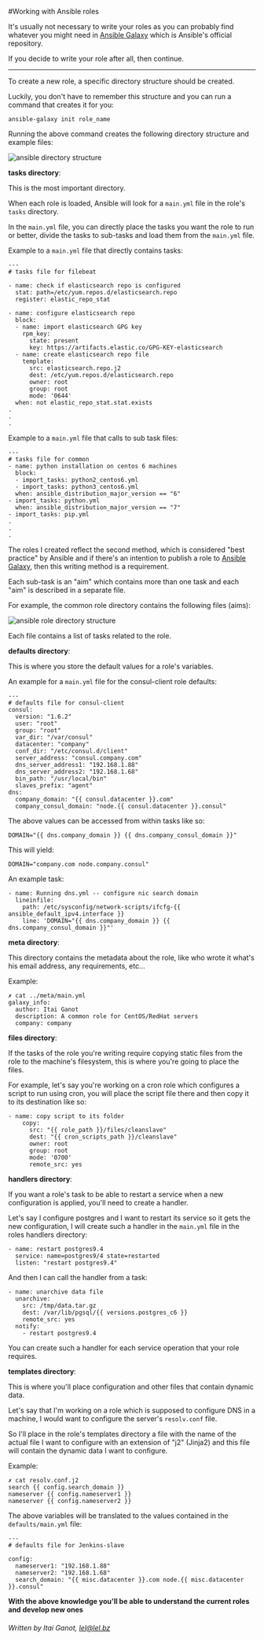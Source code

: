 #Working with Ansible roles

It's usually not necessary to write your roles as you can probably find whatever you might need in [Ansible Galaxy](https://bit.ly/30eFH8B) which is Ansible's official repository.

If you decide to write your role after all, then continue.

-------------------

To create a new role, a specific directory structure should be created.

Luckily, you don't have to remember this structure and you can run a command that creates it for you:

```
ansible-galaxy init role_name
```

Running the above command creates the following directory structure and example files:

![ansible directory structure](../screenshots/role_dir_structure.png)


**tasks directory**:

This is the most important directory.

When each role is loaded, Ansible will look for a `main.yml` file in the role's `tasks` directory.

In the `main.yml` file, you can directly place the tasks you want the role to run or better, divide the tasks to sub-tasks and load them from the `main.yml` file.

Example to a `main.yml` file that directly contains tasks:

```
---
# tasks file for filebeat

- name: check if elasticsearch repo is configured
  stat: path=/etc/yum.repos.d/elasticsearch.repo
  register: elastic_repo_stat

- name: configure elasticsearch repo
  block:
  - name: import elasticsearch GPG key
    rpm_key:
      state: present
      key: https://artifacts.elastic.co/GPG-KEY-elasticsearch
  - name: create elasticsearch repo file
    template:
      src: elasticsearch.repo.j2
      dest: /etc/yum.repos.d/elasticsearch.repo
      owner: root
      group: root
      mode: '0644'
  when: not elastic_repo_stat.stat.exists
.
.
.
```

Example to a `main.yml` file that calls to sub task files:

```
---
# tasks file for common
- name: python installation on centos 6 machines
  block:
  - import_tasks: python2_centos6.yml
  - import_tasks: python3_centos6.yml
  when: ansible_distribution_major_version == "6"
- import_tasks: python.yml
  when: ansible_distribution_major_version == "7"
- import_tasks: pip.yml
.
.
.
```

The roles I created reflect the second method, which is considered "best practice" by Ansible and if there's an intention to publish a role to [Ansible Galaxy](https://bit.ly/30eFH8B), then this writing method is a requirement.

Each sub-task is an "aim" which contains more than one task and each "aim" is described in a separate file.

For example, the common role directory contains the following files (aims):

![ansible role directory structure](../screenshots/common_dir_structure.png)

Each file contains a list of tasks related to the role.

**defaults directory**:

This is where you store the default values for a role's variables.

An example for a `main.yml` file for the consul-client role defaults:

```
---
# defaults file for consul-client
consul:
  version: "1.6.2"
  user: "root"
  group: "root"
  var_dir: "/var/consul"
  datacenter: "company"
  conf_dir: "/etc/consul.d/client"
  server_address: "consul.company.com"
  dns_server_address1: "192.168.1.88"
  dns_server_address2: "192.168.1.68"
  bin_path: "/usr/local/bin"
  slaves_prefix: "agent"
dns:
  company_domain: "{{ consul.datacenter }}.com"
  company_consul_domain: "node.{{ consul.datacenter }}.consul"
```

The above values can be accessed from within tasks like so:

`DOMAIN="{{ dns.company_domain }} {{ dns.company_consul_domain }}"`

This will yield:

`DOMAIN="company.com node.company.consul"`

An example task:

```
- name: Running dns.yml -- configure nic search domain
  lineinfile:
    path: /etc/sysconfig/network-scripts/ifcfg-{{ ansible_default_ipv4.interface }}
    line: 'DOMAIN="{{ dns.company_domain }} {{ dns.company_consul_domain }}"'
```

**meta directory**:

This directory contains the metadata about the role, like who wrote it what's his email address, any requirements, etc...

Example:

```
✗ cat ../meta/main.yml
galaxy_info:
  author: Itai Ganot
  description: A common role for CentOS/RedHat servers
  company: company
```

**files directory**:

If the tasks of the role you're writing require copying static files from the role to the machine's filesystem, this is where you're going to place the files.

For example, let's say you're working on a cron role which configures a script to run using cron, you will place the script file there and then copy it to its destination like so:

```
- name: copy script to its folder
    copy:
      src: "{{ role_path }}/files/cleanslave"
      dest: "{{ cron_scripts_path }}/cleanslave"
      owner: root
      group: root
      mode: '0700'
      remote_src: yes
```

**handlers directory**:

If you want a role's task to be able to restart a service when a new configuration is applied, you'll need to create a handler.

Let's say I configure postgres and I want to restart its service so it gets the new configuration, I will create such a handler in the `main.yml` file in the roles handlers directory:

```
- name: restart postgres9.4
  service: name=postgres9/4 state=restarted
  listen: "restart postgres9.4"
```

And then I can call the handler from a task:

```
- name: unarchive data file
  unarchive:
	src: /tmp/data.tar.gz
    dest: /var/lib/pgsql/{{ versions.postgres_c6 }}
    remote_src: yes
  notify:
  	- restart postgres9.4
```

You can create such a handler for each service operation that your role requires.


**templates directory**:

This is where you'll place configuration and other files that contain dynamic data.

Let's say that I'm working on a role which is supposed to configure DNS in a machine, I would want to configure the server's `resolv.conf` file.

So I'll place in the role's templates directory a file with the name of the actual file I want to configure with an extension of "j2" (Jinja2) and this file will contain the dynamic data I want to configure.

Example:

```
✗ cat resolv.conf.j2
search {{ config.search_domain }}
nameserver {{ config.nameserver1 }}
nameserver {{ config.nameserver2 }}
```

The above variables will be translated to the values contained in the `defaults/main.yml` file:

```
---
# defaults file for Jenkins-slave

config:
  nameserver1: "192.168.1.88"
  nameserver2: "192.168.1.68"
  search_domain: "{{ misc.datacenter }}.com node.{{ misc.datacenter }}.consul"
```


**With the above knowledge you'll be able to understand the current roles and develop new ones**

###### Written by Itai Ganot, lel@lel.bz
